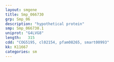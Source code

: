 ```yaml
---
layout: smgene
title: Smp_066730
grp: Smp_06
description: "hypothetical protein"
smp: Smp_066730.1
uniprot: "G4LVG8"
length:   315
cdd: "COG5195, cl02154, pfam08265, smart00993"
kk: K11667
categories: sm
---
```

